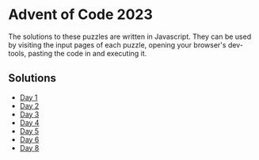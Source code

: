 # Advent of Code 2023

The solutions to these puzzles are written in Javascript.
They can be used by visiting the input pages of each puzzle,
opening your browser's dev-tools, pasting the code in and executing it. 

## Solutions
- [Day 1](./solutions/day-1.js)
- [Day 2](./solutions/day-2.js)
- [Day 3](./solutions/day-3.js)
- [Day 4](./solutions/day-4.js)
- [Day 5](./solutions/day-5.js)
- [Day 6](./solutions/day-6.js)
- [Day 8](./solutions/day-8.js)
